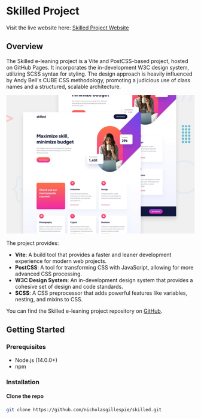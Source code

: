 # Skilled Project

Visit the live website here: [Skilled Project Website](https://nicholasgillespie.github.io/skilled/)

## Overview

The Skilled e-leaning project is a Vite and PostCSS-based project, hosted on GitHub Pages. It incorporates the in-development W3C design system, utilizing SCSS syntax for styling. The design approach is heavily influenced by Andy Bell's CUBE CSS methodology, promoting a judicious use of class names and a structured, scalable architecture.

[![Screenshot of the Skilled project](./docs/design/preview.jpg)](https://nicholasgillespie.github.io/skilled/)

The project provides:

- **Vite**: A build tool that provides a faster and leaner development experience for modern web projects.
- **PostCSS**: A tool for transforming CSS with JavaScript, allowing for more advanced CSS processing.
- **W3C Design System**: An in-development design system that provides a cohesive set of design and code standards.
- **SCSS**: A CSS preprocessor that adds powerful features like variables, nesting, and mixins to CSS.

You can find the Skilled e-leaning project repository on [GitHub](https://github.com/nicholasgillespie/skilled).

## Getting Started

### Prerequisites

- Node.js (14.0.0+)
- npm

### Installation

#### Clone the repo

```bash
git clone https://github.com/nicholasgillespie/skilled.git
```
